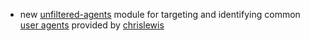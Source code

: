 - new [unfiltered-agents][agents] module for targeting and identifying common [user agents][ua] provided by [chrislewis][clewis]


[agents]: https://github.com/n8han/Unfiltered/tree/master/agents
[ua]: http://en.wikipedia.org/wiki/User_agent
[clewis]: https://github.com/chrislewis
